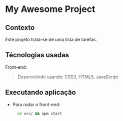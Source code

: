 # My Awesome Project

## Contexto

Este projeto trata-se de uma lista de tarefas.

## Técnologias usadas

Front-end:
> Desenvolvido usando: CSS3, HTML5, JavaScript

## Executando aplicação

* Para rodar o front-end:

  ```bash
    cd src/ && npm start
  ```
